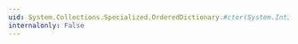 ```yaml
---
uid: System.Collections.Specialized.OrderedDictionary.#ctor(System.Int32,System.Collections.IEqualityComparer)
internalonly: False
---
```

